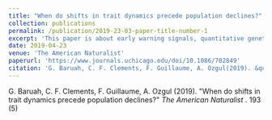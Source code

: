 ```yaml
---
title: "When do shifts in trait dynamics precede population declines?"
collection: publications
permalink: /publication/2019-23-03-paper-title-number-1
excerpt: 'This paper is about early warning signals, quantitative genetics, population declines, eco-evolutionary processes.'
date: 2019-04-23
venue: 'The American Naturalist'
paperurl: 'https://www.journals.uchicago.edu/doi/10.1086/702849'
citation: 'G. Baruah, C. F. Clements, F. Guillaume, A. Ozgul(2019). &quot;When do shifts in trait dynamics precede population declines?.&quot; <i>The American Naturalist </i>. 193(5).'
---
```


G. Baruah, C. F. Clements, F. Guillaume, A. Ozgul (2019). "When do shifts in trait dynamics precede population declines?" <i>The American Naturalist </i></i>. 193 (5)
